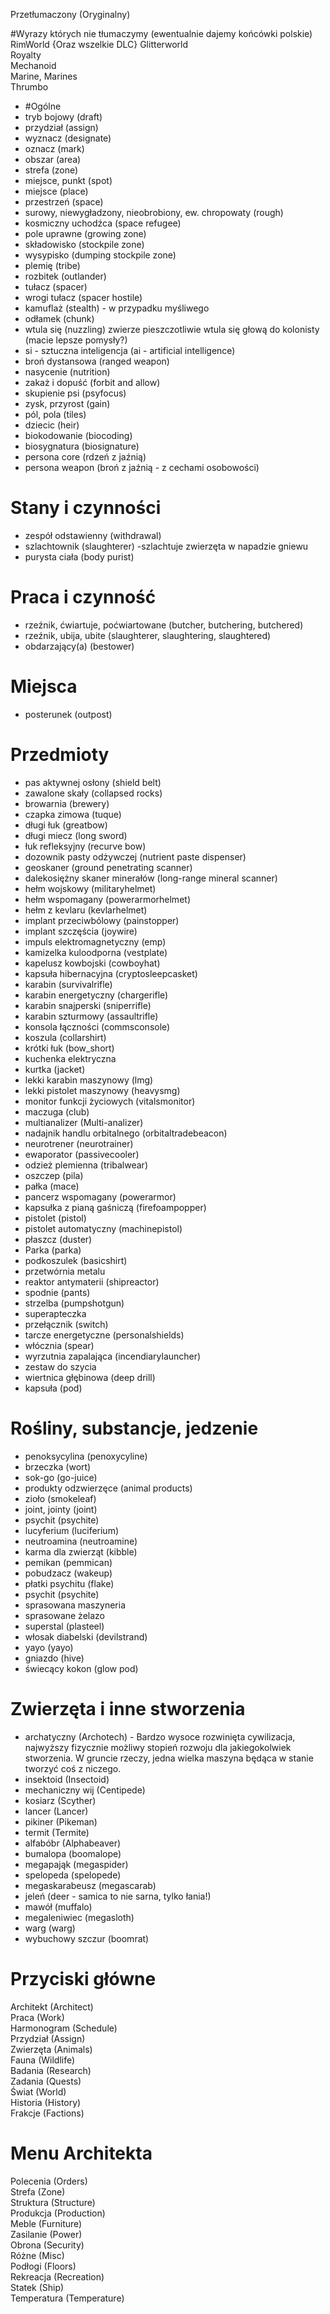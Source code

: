 Przetłumaczony (Oryginalny)
  
  
#Wyrazy których nie tłumaczymy (ewentualnie dajemy końcówki polskie)
RimWorld {Oraz wszelkie DLC}
Glitterworld  
Royalty  
Mechanoid  
Marine, Marines  
Thrumbo
  
* #Ogólne  
* tryb bojowy (draft)  
* przydział (assign)  
* wyznacz (designate)  
* oznacz (mark)  
* obszar (area)  
* strefa (zone)
* miejsce, punkt (spot)  
* miejsce (place)  
* przestrzeń (space)  
* surowy, niewygładzony, nieobrobiony, ew. chropowaty (rough)  
* kosmiczny uchodźca (space refugee)  
* pole uprawne (growing zone)  
* składowisko (stockpile zone)  
* wysypisko (dumping stockpile zone)  
* plemię (tribe)    
* rozbitek (outlander)  
* tułacz (spacer)  
* wrogi tułacz (spacer hostile) 
* kamuflaż (stealth) - w przypadku myśliwego  
* odłamek (chunk)  
* wtula się (nuzzling) zwierze pieszczotliwie wtula się głową do kolonisty (macie lepsze pomysły?)  
* si - sztuczna inteligencja (ai - artificial intelligence)  
* broń dystansowa (ranged weapon)  
* nasycenie (nutrition)  
* zakaż i dopuść (forbit and allow)  
* skupienie psi (psyfocus)  
* zysk, przyrost (gain)  
* pól, pola (tiles)  
* dziecic (heir)  
* biokodowanie (biocoding)  
* biosygnatura (biosignature)  
* persona core (rdzeń z jaźnią)  
* persona weapon (broń z jaźnią - z cechami osobowości)   
  
# Stany i czynności  
* zespół odstawienny (withdrawal)  
* szlachtownik (slaughterer) -szlachtuje zwierzęta w napadzie gniewu  
* purysta ciała (body purist)  

# Praca i czynność  
*  rzeźnik, ćwiartuje, poćwiartowane (butcher, butchering, butchered)  
*  rzeźnik, ubija, ubite (slaughterer, slaughtering, slaughtered)  
*  obdarzający(a) (bestower)
  
# Miejsca  
* posterunek (outpost)  
  
# Przedmioty  
* pas aktywnej osłony (shield belt)  
* zawalone skały (collapsed rocks)  
* browarnia (brewery)  
* czapka zimowa (tuque)  
* długi łuk (greatbow)  
* długi miecz (long sword)  
* łuk refleksyjny (recurve bow)  
* dozownik pasty odżywczej (nutrient paste dispenser)
* geoskaner (ground penetrating scanner)  
* dalekosiężny skaner minerałów (long-range mineral scanner)  
* hełm wojskowy (militaryhelmet)  
* hełm wspomagany (powerarmorhelmet)  
* hełm z kevlaru (kevlarhelmet)  
* implant przeciwbólowy (painstopper)  
* implant szczęścia (joywire)  
* impuls elektromagnetyczny (emp)  
* kamizelka kuloodporna (vestplate)  
* kapelusz kowbojski (cowboyhat)  
* kapsuła hibernacyjna (cryptosleepcasket)  
* karabin (survivalrifle)  
* karabin energetyczny (chargerifle)  
* karabin snajperski (sniperrifle)  
* karabin szturmowy (assaultrifle)  
* konsola łączności (commsconsole)  
* koszula (collarshirt)  
* krótki łuk (bow_short)  
* kuchenka elektryczna  
* kurtka (jacket)  
* lekki karabin maszynowy (lmg)  
* lekki pistolet maszynowy (heavysmg)  
* monitor funkcji życiowych (vitalsmonitor)  
* maczuga (club)  
* multianalizer (Multi-analizer)
* nadajnik handlu orbitalnego (orbitaltradebeacon)  
* neurotrener (neurotrainer)  
* ewaporator (passivecooler)  
* odzież plemienna (tribalwear)  
* oszczep (pila)  
* pałka (mace)  
* pancerz wspomagany (powerarmor)  
* kapsułka z pianą gaśniczą (firefoampopper)  
* pistolet (pistol)  
* pistolet automatyczny (machinepistol)  
* płaszcz (duster)  
* Parka (parka)  
* podkoszulek (basicshirt)  
* przetwórnia metalu  
* reaktor antymaterii (shipreactor)  
* spodnie (pants)  
* strzelba (pumpshotgun)  
* superapteczka  
* przełącznik (switch)  
* tarcze energetyczne (personalshields)  
* włócznia (spear)  
* wyrzutnia zapalająca (incendiarylauncher)  
* zestaw do szycia  
* wiertnica głębinowa (deep drill)  
* kapsuła (pod)  

# Rośliny, substancje, jedzenie  
* penoksycylina (penoxycyline)
* brzeczka (wort)  
* sok-go (go-juice)    
* produkty odzwierzęce (animal products)  
* zioło (smokeleaf)  
* joint, jointy (joint)  
* psychit (psychite)
* lucyferium (luciferium)   
* neutroamina (neutroamine) 
* karma dla zwierząt (kibble)  
* pemikan (pemmican)  
* pobudzacz (wakeup)  
* płatki psychitu (flake)  
* psychit (psychite)  
* sprasowana maszyneria  
* sprasowane żelazo  
* superstal (plasteel)  
* włosak diabelski (devilstrand)  
* yayo (yayo)  
* gniazdo (hive)  
* świecący kokon (glow pod)  

# Zwierzęta i inne stworzenia  
* archatyczny (Archotech) - Bardzo wysoce rozwinięta cywilizacja, najwyższy fizycznie możliwy stopień rozwoju dla 
                            jakiegokolwiek stworzenia.
                            W gruncie rzeczy, jedna wielka maszyna będąca w stanie tworzyć coś z niczego.
* insektoid (Insectoid)
* mechaniczny wij (Centipede)  
* kosiarz (Scyther)  
* lancer (Lancer)
* pikiner (Pikeman)
* termit (Termite)
* alfabóbr (Alphabeaver)  
* bumalopa (boomalope)  
* megapająk (megaspider)  
* spelopeda (spelopede)
* megaskarabeusz (megascarab)  
* jeleń (deer - samica to nie sarna, tylko łania!)  
* mawół (muffalo)  
* megaleniwiec (megasloth)
* warg (warg)  
* wybuchowy szczur (boomrat)  
  
# Przyciski główne  
Architekt (Architect)  
Praca (Work)  
Harmonogram (Schedule)  
Przydział (Assign)  
Zwierzęta (Animals)  
Fauna (Wildlife)  
Badania (Research)  
Zadania (Quests)  
Świat (World)  
Historia (History)  
Frakcje (Factions)  

# Menu Architekta  
Polecenia (Orders)  
Strefa (Zone)  
Struktura (Structure)  
Produkcja (Production)  
Meble (Furniture)  
Zasilanie (Power)  
Obrona (Security)  
Różne (Misc)  
Podłogi (Floors)  
Rekreacja (Recreation)  
Statek (Ship)  
Temperatura (Temperature)  
  
  
  
